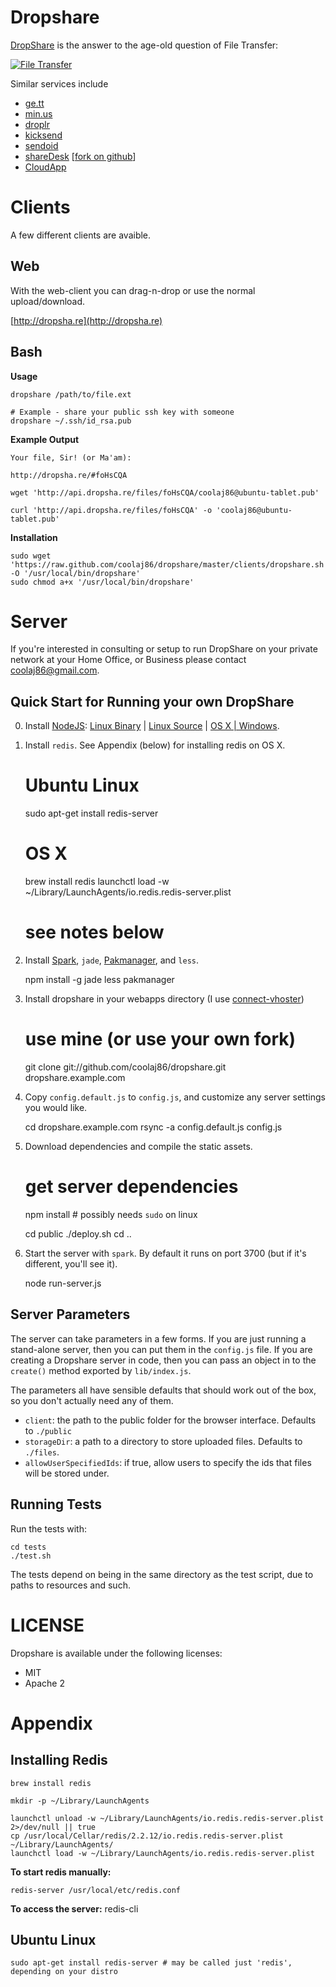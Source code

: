Dropshare
===

[DropShare](http://dropsha.re) is the answer to the age-old question of File Transfer:

[![File Transfer][file-transfer]][xkcd-949]

[xkcd-949]: http://xkcd.com/949/
[file-transfer]: http://imgs.xkcd.com/comics/file_transfer.png "Every time you email a file to yourself so you can pull it up on your friend's laptop, Tim Berners-Lee sheds a single tear."

Similar services include

  * [ge.tt](http://ge.tt)
  * [min.us](http://min.us)
  * [droplr](http://droplr.com)
  * [kicksend](http://kicksend.com/)
  * [sendoid](http://sendoid.com/)
  * [shareDesk](http://sharedesk.at) [[fork on github](https://github.com/eeezyy/shareDesk)]
  * [CloudApp](http://getcloudapp.com/)

Clients
===

A few different clients are avaible.

Web
---

With the web-client you can drag-n-drop or use the normal upload/download.

[http://dropsha.re](http://dropsha.re)

Bash
---

**Usage**

    dropshare /path/to/file.ext
    
    # Example - share your public ssh key with someone
    dropshare ~/.ssh/id_rsa.pub
    
**Example Output**

    Your file, Sir! (or Ma'am):
    
    http://dropsha.re/#foHsCQA
    
    wget 'http://api.dropsha.re/files/foHsCQA/coolaj86@ubuntu-tablet.pub'
    
    curl 'http://api.dropsha.re/files/foHsCQA' -o 'coolaj86@ubuntu-tablet.pub'

**Installation**

    sudo wget 'https://raw.github.com/coolaj86/dropshare/master/clients/dropshare.sh' -O '/usr/local/bin/dropshare'
    sudo chmod a+x '/usr/local/bin/dropshare'

Server
===

If you're interested in consulting or setup to run DropShare on your private network
at your Home Office, or Business please contact <coolaj86@gmail.com>.

Quick Start for Running your own DropShare
---

  0. Install [NodeJS](http://nodejs.org): [Linux Binary](https://github.com/joyent/node/wiki/Installing-Node.js-via-package-manager) | [Linux Source](http://apptob.org) | [OS X | Windows](http://nodejs.org#download).
  0. Install `redis`. See Appendix (below) for installing redis on OS X.

        # Ubuntu Linux
        sudo apt-get install redis-server
        
        # OS X
        brew install redis
        launchctl load -w ~/Library/LaunchAgents/io.redis.redis-server.plist
        # see notes below

  0. Install [Spark](https://github.com/senchalabs/spark), `jade`, [Pakmanager](https://github.com/coolaj86/node-pakmanager), and `less`.

        npm install -g jade less pakmanager

  0. Install dropshare in your webapps directory (I use [connect-vhoster](https://github.com/coolaj86/connect-vhoster))

        # use mine (or use your own fork)
        git clone git://github.com/coolaj86/dropshare.git dropshare.example.com

  0. Copy `config.default.js` to `config.js`, and customize any server
     settings you would like.

        cd dropshare.example.com
        rsync -a config.default.js config.js

  0. Download dependencies and compile the static assets.

        # get server dependencies
        npm install # possibly needs `sudo` on linux
        
        cd public
        ./deploy.sh
        cd ..

  0. Start the server with `spark`. By default it runs on port 3700 (but if it's different, you'll see it).

        node run-server.js


Server Parameters
---
The server can take parameters in a few forms. If you are just running a
stand-alone server, then you can put them in the `config.js` file. If
you are creating a Dropshare server in code, then you can pass an object
in to the `create()` method exported by `lib/index.js`. 

The parameters all have sensible defaults that should work out of the box,
so you don't actually need any of them.

* `client`: the path to the public folder for the browser interface.
  Defaults to `./public`
* `storageDir`: a path to a directory to store uploaded files. Defaults to `./files`.
* `allowUserSpecifiedIds`: if true, allow users to specify the ids that files
   will be stored under.

Running Tests
---

Run the tests with:

    cd tests
    ./test.sh

The tests depend on being in the same directory as the test script, due
to paths to resources and such.


LICENSE
===

Dropshare is available under the following licenses:

  * MIT
  * Apache 2

Appendix
===

Installing Redis
---

    brew install redis

    mkdir -p ~/Library/LaunchAgents

    launchctl unload -w ~/Library/LaunchAgents/io.redis.redis-server.plist 2>/dev/null || true
    cp /usr/local/Cellar/redis/2.2.12/io.redis.redis-server.plist ~/Library/LaunchAgents/
    launchctl load -w ~/Library/LaunchAgents/io.redis.redis-server.plist

**To start redis manually:**

    redis-server /usr/local/etc/redis.conf

**To access the server:**
    redis-cli

Ubuntu Linux
---

    sudo apt-get install redis-server # may be called just 'redis', depending on your distro
